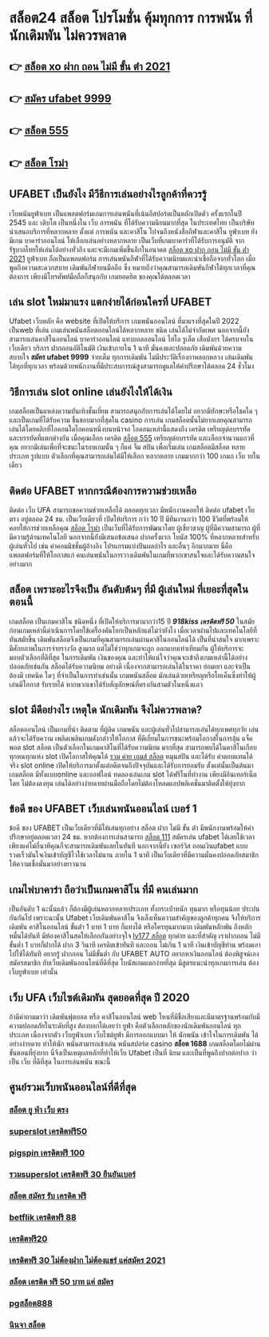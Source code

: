 # สล็อต24 สล็อต   โปรโมชั่น   คุ้มทุกการ การพนัน ที่นักเดิมพัน ไม่ควรพลาด

## 👉 [สล็อต xo ฝาก ถอน ไม่มี ขั้น ต่ํา 2021](https://www.ufaeat.com/ufabet-master-login/)
## 👉 [สมัคร ufabet 9999](https://www.ufaeat.com/ufabet-master-login/)
## 👉 [สล็อต 555](https://www.ufaeat.com/)
## 👉 [สล็อต โรม่า](https://www.ufaeat.com/ทางเข้ายูฟ่าเบท-ufabet/)

## UFABET เป็นยังไง มีวีธีการเล่นอย่างไรลูกค้าที่ควรรู้ 

 เว็บพนันยูฟ่าเบท  เป็นแพลตฟอร์มเกมการเล่นพนันที่เน้นอีสปอร์ตเป็นหลักเปิดตัว ครั้งแรกในปี 2545 และ เติบโต เป็นหนึ่งใน เว็บ การพนัน ที่ได้รับความนิยมมากที่สุด ในประเทศไทย เป็นบริษัทนำเสนอบริการที่หลากหลาย ตั้งแต่ การพนัน และคาสิโน ไปจนถึงหนังสือกีฬาและคาสิโน ยูฟ่าเบท ยังมีเกม บาคาร่าออนไลน์ ให้เลือกเล่นอย่างหลากหลาย เป็นเว็บที่เกมบาคาร่าที่ได้รับการอนุมัติ จากรัฐบาลไทยให้เล่นได้อย่างทั่วถึง และจะมีเกมเพิ่มขึ้นอีกในอนาคต [สล็อต xo ฝาก ถอน ไม่มี ขั้น ต่ํา 2021](https://www.ufaeat.com/ufabet-master-login/) ยูฟ่าเบท ถือเป็นแพลตฟอร์ม การเล่นพนันกีฬาที่ได้รับความนิยมและน่าเชื่อถือจากทั่วโลก  เมื่อพูดถึงความสะดวกสบาย เดิมพันกีฬาบนมือถือ ซึ่ง หมายถึงว่าคุณสามารถเดิมพันกีฬาได้ทุกเวลาที่คุณต้องการ เพียงมีโทรศัพท์มือถือก็สนุกกับ เกมยอดฮิต ของคุณได้ตลอดเวลา


## เล่น slot ใหม่มาแรง แตกง่ายได้ก่อนใครที่  UFABET

 Ufabet เว็บหลัก คือ website ที่เปิดให้บริการ เกมพนันออนไลน์ ที่มาแรงที่สุดในปี 2022 เป็นweb ที่เล่น เกมเล่นพนันสล็อตออนไลน์ได้หลากหลาย ชนิด  เล่นได้ไม่จำกัดเพศ นอกจากนี้ยังสามารถเล่นคาสิโนออนไลน์ บาคาร่าออนไลน์ แทงบอลออนไลน์ ไฮโล รูเล็ต เสือมังกร ได้ครบจบในเว็บเดียว บริการ ฝากถอนอัติโนมัติ  เงินเข้าภายใน  1 นาที  มั่นคงและปลอดภัย เดิมพันด้วยความสบายใจ **สมัคร ufabet 9999**  จ่ายเต็ม ทุกการเดิมพัน ไม่มีประวัติเรื่องกาหลอกหลวง   เล่นเดิมพัน ได้ทุกที่ทุกเวลา พร้อมด้วยพนักงานที่มีประสบการณ์สูงสามารถดูแลให้คำปรึกษาได้ตลอด 24 ชั่วโมง


## วิธีการเล่น slot online  เล่นยังไงให้ได้เงิน

 เกมสล็อตเป็นแหล่งความบันเทิงชั้นเยี่ยม สามารถสนุกกับการเล่นได้โดยไม่ อยากมีทักษะหรือโชคใด ๆ และเป็นเกมที่ได้รับความ ชื่นชอบมากที่สุดใน casino  การเล่น เกมสล็อตนั้นไม่ยากเลยคุณสามารถเล่นได้โดยคลิกที่ไอคอนใดไอคอนหนึ่งบนหน้าจอ ไอคอนเหล่านี้แสดงถึง เครดิต  เหรียญต่อบรรทัด และบรรทัดที่แตกต่างกัน  เมื่อคุณเลือก เครดิต   [สล็อต 555](https://www.ufaeat.com/ทางเข้ายูฟ่าเบท-ufabet/) เหรียญต่อบรรทัด และเลือกจำนวนแถวที่คุณ อยากมีเล่นเพื่อที่จะชนะในรอบเกมนั้น ๆ ก็แค่ จิ้ม  สปิน  เพื่อเริ่มเล่น เกมสล็อตมีสล็อต หลายประเภท รูปแบบ ตัวเลือกที่คุณสามารถเล่นได้มีให้เลือก หลากหลาย เกมมากกว่า 100 เกมภ เว็บ ายในเดียว


## ติดต่อ   UFABET หากกรณีต้องการความช่วยเหลือ

ติดต่อ   เว็บ UFA สามารถขอความช่วยเหลือได้ ตลอดทุกเวลา มีพนักงานคอยให้ ติดต่อ ufabet เว็บตรง อยู่ตลอด 24 ชม. เป็นเว็บเดียวที่  เปิดให้บริการ กว่า 10 ปี มีทีมงานกว่า 100 ชีวิตที่พร้อมให้ คอยให้การช่วยเหลือคุณ [สล็อต โรม่า](https://www.ufaeat.com/register/) เป็นเว็บที่ได้รับการพัฒนาโดย ผู้เชี่ยวชาญ ผู้ที่มีความสามารถ ผู้ที่มีความรู้ด้านเทคโนโลยี นอกจากนี้ยังมีเสนอข้อเสนอ  ฝากครั้งแรก โบนัส 100%  ที่หลากหลายสำหรับผู้เล่นทั่วไป เช่น ค่าคอมมิชชั่นผู้อ้างอิง โปรแกรมแบ่งปันผลกำไร และอื่นๆ อีกมากมาย นี่คือแพลตฟอร์มที่ให้โอกาสแก่ คนเล่นพนันในการวางเดิมพันในเกมที่พวกเขาสนใจและได้รับความสนใจอย่างมาก


## สล็อต  เพราะอะไรจึงเป็น อันดับต้นๆ  ที่มี ผู้เล่นใหม่ ที่เยอะที่สุดในตอนนี้

เกมสล็อต เป็นเกมคาสิโน ชนิดหนึ่ง ที่เปิดให้บริการมามากว่า15 ปี ***918kiss เครดิตฟรี 50***  ในสมัยก่อนเกมเหล่านี้ดำเนินการโดยใช้เครื่องคันโยกเป็นหลักแต่ไม่ว่ายังไง เมื่อเวลาผ่านไปและเทคโนโลยีที่ทันสมัยขึ้น  เดิมพันสล็อตจึงเป็นเกมที่คุณสามารถเล่นผ่านคาสิโนออนไลน์ได้ เป็นที่น่าสนใจ มากเพราะมีศักยภาพในการจ่ายรางวัล สูงมาก แต่ไม่ใช่ว่าทุกเกมจะถูก ออกแบบเท่าเทียมกัน ผู้ให้บริการจะมอบตัวเลือกที่ดีที่สุด ในการเดิมพัน เงินของคุณ และทำให้แน่ใจว่าคุณจะเข้าถึงเกมเหล่านี้ได้อย่างปลอดภัยเช่นกัน สล็อตได้รับความนิยม อย่างดี เนื่องจากสามารถเล่นได้ในราคา ย่อมเยา และจำเป็นต้องมี เทคนิค ใดๆ ที่จำเป็นในการทำเช่นนั้น เกมพนันสล็อต มักเล่นด้วยเหรียญหรือโทเค็นซึ่งทำให้ผู้เล่นมีโอกาส รับรายได้ หากพวกเขาได้รับสัญลักษณ์ที่ตรงกันสามตัวในหนึ่งแถว


##  slot  มีดีอย่างไร เหตุใด นักเดิมพัน จึงไม่ควรพลาด?

 สล็อตออนไลน์ เป็นเกมที่น่า ติดตาม ที่ผู้ติด เกมพนัน และผู้เล่นทั่วไปสามารถเล่นได้ทุกเพศทุกวัย เล่นแล้วจะได้รับความ เพลิดเพลินเกมดังกล่าวให้โอกาส ที่ดีเยี่ยมในการชนะพร้อมโอกาสในการลุ้น แจ็คพอต  slot  สล็อต  เป็นตัวเลือกในเกมคาสิโนที่ได้รับความนิยม มากที่สุด สามารถพบได้ในคาสิโนเกือบ ทุกหนทุกแห่ง  slot เปิดโอกาสให้คุณได้ [รวม ค่าย เกมส์ สล็อต](https://www.ufaeat.com/credit-free-50/) หมุนสปิน และได้รับ ค่าตอบแทนได้จริง slot online เปิดให้บริการมาตั้งแต่อดีตจนถึงปัจจุบันและได้รับการยอมรับ ตั้งแต่นั้นเป็นต้นมา เกมสล็อต มีทั้งแบบonline และออฟไลน์ ทดลองเล่นเกม slot ได้ฟรีในที่ทำงาน เพียงมีอินเทอร์เน็ตโดย ไม่ต้องลงทุน เล่นได้อย่างง่ายดายผ่านมือถือโดยไม่ต้องโหลดแอปพลิเคชั่นมาติดตั้งให้ยุ่งยาก 


## ข้อดี ของ UFABET  เว็บเล่นพนันออนไลน์ เบอร์ 1

ข้อดี ของ UFABET เป็นเว็บเดียวที่มีให้เล่นทุกอย่าง  สล็อต ฝาก ไม่มี ขั้น ต่ํา มีพนักงานพร้อมให้คำปรึกษาอยู่ตลอดเวลา 24 ชม. หากต้องการเล่นสามารถ  [สล็อต 111](https://www.ufaeat.com/regis-ufabet-master-free/) สมัครเล่น ufabet  ได้เลยใช้เวลาเพียงแค่ไม่กี่นาทีคุณก็จะสามารถเดิมพันเลยในทันที นอกจากนี้ยัง เซอร์วิส  ถอนเงินufabet  แบบรวดเร็วมันใจเงินเข้าบัญชีไวใช้เวลาไม่นาน ภายใน 1 นาที เป็นเว็บเดียวที่มีความมั่นคงปลอดภัยสมาชิกให้ความเชื่อมั่นมาอย่างยาวนาน


##  เกมไพ่บาคาร่า  ถือว่าเป็นเกมคาสิโน ที่มี คนเล่นมาก

เป็นอันดับ 1  ฉะนั้นแล้ว  ก็ต้องมีผู้เล่นหลากหลายประเภท ทั้งกระเป๋าหนัก ทุนมาก หรือทุนน้อย ประปนกันกันไป เพราะฉะนั้น Ufabet เว็บเดิมพันคาสิโน   จึงเล็งเห็นความสำคัญของลูกค้าทุกคน จึงให้บริการ เดิมพัน คาสิโนออนไลน์ ขั้นต่ํา 1 บาท 1 บาท ก็แทงได้ หรือใครทุนมากมาก เดิมพันหลักพัน ถึงหลักหมื่นได้ทันที มีห้องคาสิโนสดให้เลือกกันอย่างจุใจ [lv177 สล็อต](https://www.ufaeat.com/ทางเข้ายูฟ่าเบท-ufabet/) ทุกค่าย และที่สำคัญ เราฝากถอน ไม่มีขั้นต่ำ 1 บาทก็ฝากได้ ฝาก 3 วินาที เครดิตเข้าทันที และถอน ไม่เกิน 1 นาที เงินเข้าบัญชีท่าน พร้อมเอาไปใช้ได้ทันที อยากรู้ ฝากถอน ไม่มีขั้นต่ำ กับ UFABET AUTO อยากหาเงินออนไลน์ ต้องพิสูจน์เอง สมัครสมาชิก กับเว็บเดิมพันออนไลน์ที่ดีที่สุด โบนัสเกมแตกง่ายที่สุด มีสูตรแนะนำทุกเกมการเล่น ต้อง  เว็บยูฟ่าเบท เท่านั้น

## เว็บ UFA เว็บไซต์เดิมพัน สุดยอดที่สุด ปี 2020

ถ้ามีคำถามมาว่า เดิมพันฟุตบอล   หรือ คาสิโนออนไลน์   web ไหนที่มีชื่อเสียงและมีมาตรฐานพร้อมกับมีความปลอดภัยในระดับที่สูง ต้องบอกได้เลยว่า  ยูฟ่า คือตัวเลือกหลักของนักเดิมพันออนไลน์  ทุกประเภท  เนื่องจากตัว เว็บยูฟ่าเบท เว็บไซต์ยูฟ่า มีการออกแบบมา ให้ นักพนัน เข้าใจในการเดิมพัน ได้อย่างง่ายดาย ทำให้นัก พนันสามารถเข้าเล่น พนันสปอร์ต   casino **สล็อต 1688**   เกมสล็อตโดยไม่ผ่านขั้นตอนที่ยุ่งยาก นี่จึงเป็นเหตุผลหลักที่ทำให้เว็บ Ufabet  เป็นที่ นิยม และเป็นที่พูดถึงปากต่อปาก ว่าเป็น เว็บ  ที่ดีที่สุด ในการเล่นพนัน   ขณะนี้ 


## ศูนย์รวมเว็บพนันออนไลน์ที่ดีที่สุด

### [สล็อต ยู ฟ่า เว็บ ตรง](https://atom.io/themes/UFAEAT%20ทางเข้า%20เว็บตรง%20UFABET%20สล็อต%20168%20008%20สล็อต%20ฟรีเครดิต%20100%)
### [superslot เครดิตฟรี50](https://atom.io/themes/UFAEAT%20ทางเข้า%20เว็บตรง%20UFABET%20october%20เครดิตฟรี%20008%20สล็อต%20ฟรีเครดิต%20100%)
### [pigspin เครดิตฟรี 100](https://atom.io/themes/UFAEAT%20ทางเข้า%20เว็บตรง%20UFABET%201ufabet%20เครดิตฟรี%20008%20สล็อต%20ฟรีเครดิต%20100%)
### [รวมsuperslot เครดิตฟรี 30 ยืนยันเบอร์](https://atom.io/themes/UFAEAT%20ทางเข้า%20เว็บตรง%20UFABET%20m98%20สล็อต%20008%20สล็อต%20ฟรีเครดิต%20100%)
### [สล็อต สมัคร รับ เครดิต ฟรี](https://atom.io/themes/UFAEAT%20ทางเข้า%20เว็บตรง%20UFABET%20riches777%20เครดิตฟรี%20008%20สล็อต%20ฟรีเครดิต%20100%)
### [betflik เครดิตฟรี 88](https://atom.io/themes/UFAEAT%20ทางเข้า%20เว็บตรง%20UFABET%20สล็อต%20ยืนยันเบอร์โทร%20รับเครดิตฟรี%202021%20008%20สล็อต%20ฟรีเครดิต%20100%)
### [เครดิตฟรี20](https://atom.io/themes/UFAEAT%20ทางเข้า%20เว็บตรง%20UFABET%20สล็อต%20191%20ฟรีเครดิต%20008%20สล็อต%20ฟรีเครดิต%20100%)
### [เครดิตฟรี 30 ไม่ต้องฝาก ไม่ต้องแชร์ แค่สมัคร 2021](https://atom.io/themes/UFAEAT%20ทางเข้า%20เว็บตรง%20UFABET%20สล็อตxo%20008%20สล็อต%20ฟรีเครดิต%20100%)
### [สล็อต เครดิต ฟรี 50 บาท แค่ สมัคร](https://atom.io/themes/UFAEAT%20ทางเข้า%20เว็บตรง%20UFABET%20สล็อต777เครดิตฟรี%20008%20สล็อต%20ฟรีเครดิต%20100%)
### [pgสล็อต888](https://atom.io/themes/UFAEAT%20ทางเข้า%20เว็บตรง%20UFABET%20สล็อตsabai55%20008%20สล็อต%20ฟรีเครดิต%20100%)
### [นินจา สล็อต](https://atom.io/themes/UFAEAT%20ทางเข้า%20เว็บตรง%20UFABET%20สมัครwinner%20เครดิตฟรี%20008%20สล็อต%20ฟรีเครดิต%20100%)
